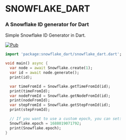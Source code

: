 # SNOWFLAKE_DART

### A Snowflake ID generator for Dart

Simple Snowflake ID Generator in Dart.

[![Pub](https://img.shields.io/pub/v/snowflake_dart.svg)](https://pub.dev/packages/snowflake_dart)


```dart
import 'package:snowflake_dart/snowflake_dart.dart';

void main() async {
  var node = await Snowflake.create(1);
  var id = await node.generate();
  print(id);

  var timeFromId = Snowflake.getTimeFromId(id);
  print(timeFromId);
  var nodeFromId = Snowflake.getNodeFromId(id);
  print(nodeFromId);
  var stepFromId = Snowflake.getStepFromId(id);
  print(stepFromId);

  // If you want to use a custom epoch, you can set:
  Snowflake.epoch = 1688019071792;
  print(Snowflake.epoch);
}
```
